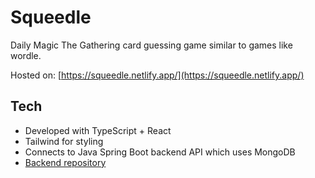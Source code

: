 # Squeedle

Daily Magic The Gathering card guessing game similar to games like wordle.

Hosted on:
[https://squeedle.netlify.app/](https://squeedle.netlify.app/)

## Tech

- Developed with TypeScript + React
- Tailwind for styling
- Connects to Java Spring Boot backend API which uses MongoDB
- [Backend repository](https://github.com/AleksiKuj/mtg-backend)
